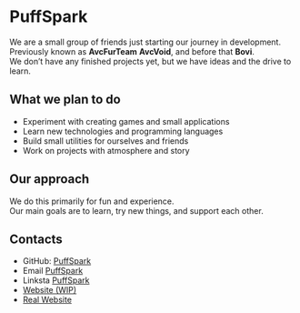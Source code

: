 # PuffSpark

We are a small group of friends just starting our journey in development.  
Previously known as **AvcFurTeam** **AvcVoid**, and before that **Bovi**.  
We don’t have any finished projects yet, but we have ideas and the drive to learn.

## What we plan to do
- Experiment with creating games and small applications
- Learn new technologies and programming languages
- Build small utilities for ourselves and friends
- Work on projects with atmosphere and story

## Our approach
We do this primarily for fun and experience.  
Our main goals are to learn, try new things, and support each other.

## Contacts
- GitHub: [PuffSpark](https://github.com/PuffSpark)
- Email [PuffSpark](mailto:PuffSpark@gmail.com)
- Linksta [PuffSpark](https://github.com/PuffSpark)
- [Website (WIP)](https://www.youtube.com/watch?v=dQw4w9WgXcQ)
- [Real Website](puffspark.pages.dev)
